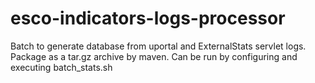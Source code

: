 esco-indicators-logs-processor
==============================

Batch to generate database from uportal and ExternalStats servlet logs.
Package as a tar.gz archive by maven.
Can be run by configuring and executing batch_stats.sh